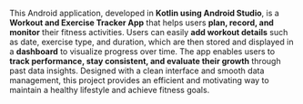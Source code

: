 This Android application, developed in **Kotlin using Android Studio**, is a **Workout and Exercise Tracker App** that helps users **plan, record, and monitor** their fitness activities. Users can easily **add workout details** such as date, exercise type, and duration, which are then stored and displayed in a **dashboard** to visualize progress over time. The app enables users to **track performance, stay consistent, and evaluate their growth** through past data insights. Designed with a clean interface and smooth data management, this project provides an efficient and motivating way to maintain a healthy lifestyle and achieve fitness goals.
